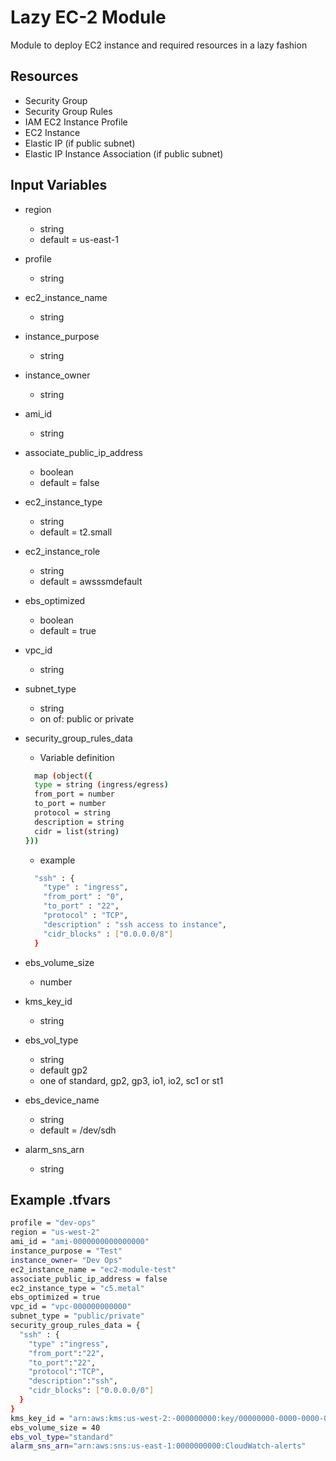 # Lazy EC-2 Module

Module to deploy EC2 instance and required resources in a lazy fashion

## Resources

- Security Group
- Security Group Rules
- IAM EC2 Instance Profile
- EC2 Instance
- Elastic IP (if public subnet)
- Elastic IP Instance Association (if public subnet)

## Input Variables

- region
  - string
  - default = us-east-1
- profile
  - string
- ec2_instance_name
  - string
- instance_purpose
  - string
- instance_owner
  - string
- ami_id
  - string
- associate_public_ip_address
  - boolean
  - default = false
- ec2_instance_type
  - string
  - default = t2.small
- ec2_instance_role
  - string
  - default = awsssmdefault
- ebs_optimized
  - boolean
  - default = true
- vpc_id
  - string
- subnet_type
  - string
  - on of: public or private

- security_group_rules_data
  - Variable definition

  ```bash
    map (object({
    type = string (ingress/egress)
    from_port = number
    to_port = number
    protocol = string
    description = string
    cidr = list(string)
  }))
  ```

  - example

  ```bash
    "ssh" : {
      "type" : "ingress",
      "from_port" : "0",
      "to_port" : "22",
      "protocol" : "TCP",
      "description" : "ssh access to instance",
      "cidr_blocks" : ["0.0.0.0/8"]
    }
  ```

- ebs_volume_size
  - number
- kms_key_id
  - string
- ebs_vol_type
  - string
  - default gp2
  - one of standard, gp2, gp3, io1, io2, sc1 or st1
- ebs_device_name
  - string
  - default = /dev/sdh
- alarm_sns_arn
  - string

## Example .tfvars

```bash
profile = "dev-ops"
region = "us-west-2"
ami_id = "ami-0000000000000000"
instance_purpose = "Test"
instance_owner= "Dev Ops"
ec2_instance_name = "ec2-module-test"
associate_public_ip_address = false
ec2_instance_type = "c5.metal"
ebs_optimized = true
vpc_id = "vpc-000000000000"
subnet_type = "public/private"
security_group_rules_data = {
  "ssh" : {
    "type" :"ingress",
    "from_port":"22",
    "to_port":"22",
    "protocol":"TCP",
    "description":"ssh",
    "cidr_blocks": ["0.0.0.0/0"]
  }
}
kms_key_id = "arn:aws:kms:us-west-2:-000000000:key/00000000-0000-0000-0000-000000000000"
ebs_volume_size = 40
ebs_vol_type="standard"
alarm_sns_arn="arn:aws:sns:us-east-1:0000000000:CloudWatch-alerts"
```
